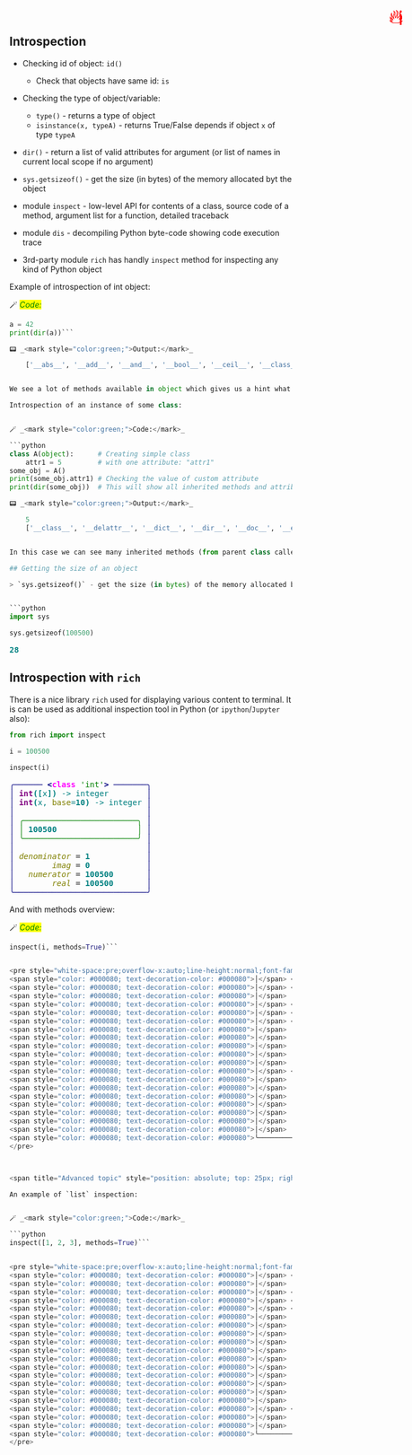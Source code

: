 ## Introspection

<span title="This is important" style="position: absolute; top: 25px; right: 30px; font-size: 250%; color:red">ℹ️</span>

* Checking id of object: `id()`
    * Check that objects have same id: `is`
* Checking the type of object/variable:
    * ```type()``` - returns a type of object
    * ```isinstance(x, typeA)``` - returns True/False depends if object ```x``` of type ```typeA```

* ```dir()``` - return a list of valid attributes for argument (or list of names in current local scope if no argument)
* `sys.getsizeof()` - get the size (in bytes) of the memory allocated byt the object
* module `inspect` - low-level API for contents of a class, source code of a method, argument list for a function, detailed traceback
* module `dis` - decompiling Python byte-code showing code execution trace
* 3rd-party module `rich` has handly `inspect` method for inspecting any kind of Python object

Example of introspection of int object:


🪄 _<mark style="color:green;">Code:</mark>_

```python
a = 42
print(dir(a))```

📟 _<mark style="color:green;">Output:</mark>_

    ['__abs__', '__add__', '__and__', '__bool__', '__ceil__', '__class__', '__delattr__', '__dir__', '__divmod__', '__doc__', '__eq__', '__float__', '__floor__', '__floordiv__', '__format__', '__ge__', '__getattribute__', '__getnewargs__', '__gt__', '__hash__', '__index__', '__init__', '__init_subclass__', '__int__', '__invert__', '__le__', '__lshift__', '__lt__', '__mod__', '__mul__', '__ne__', '__neg__', '__new__', '__or__', '__pos__', '__pow__', '__radd__', '__rand__', '__rdivmod__', '__reduce__', '__reduce_ex__', '__repr__', '__rfloordiv__', '__rlshift__', '__rmod__', '__rmul__', '__ror__', '__round__', '__rpow__', '__rrshift__', '__rshift__', '__rsub__', '__rtruediv__', '__rxor__', '__setattr__', '__sizeof__', '__str__', '__sub__', '__subclasshook__', '__truediv__', '__trunc__', '__xor__', 'bit_length', 'conjugate', 'denominator', 'from_bytes', 'imag', 'numerator', 'real', 'to_bytes']


We see a lot of methods available in object which gives us a hint what is the kind of object it is and what we can do with it.

Introspection of an instance of some class:


🪄 _<mark style="color:green;">Code:</mark>_

```python
class A(object):      # Creating simple class
    attr1 = 5         # with one attribute: "attr1"
some_obj = A()
print(some_obj.attr1) # Checking the value of custom attribute
print(dir(some_obj))  # This will show all inherited methods and attribute we created: "attr1"```

📟 _<mark style="color:green;">Output:</mark>_

    5
    ['__class__', '__delattr__', '__dict__', '__dir__', '__doc__', '__eq__', '__format__', '__ge__', '__getattribute__', '__gt__', '__hash__', '__init__', '__init_subclass__', '__le__', '__lt__', '__module__', '__ne__', '__new__', '__reduce__', '__reduce_ex__', '__repr__', '__setattr__', '__sizeof__', '__str__', '__subclasshook__', '__weakref__', 'attr1']


In this case we can see many inherited methods (from parent class called "object") and also attributes and methods defined by us (in this example it is just one attribute "attr1")

## Getting the size of an object

> `sys.getsizeof()` - get the size (in bytes) of the memory allocated byt the object.


```python
import sys

sys.getsizeof(100500)
```


<pre style="white-space:pre;overflow-x:auto;line-height:normal;font-family:Menlo,'DejaVu Sans Mono',consolas,'Courier New',monospace"><span style="color: #008080; text-decoration-color: #008080; font-weight: bold">28</span>
</pre>



## Introspection with `rich`

<span title="Advanced topic" style="position: absolute; top: 25px; right: 30px; font-size: 250%; color:red">🔥</span>

There is a nice library `rich` used for displaying various content to terminal. It is can be used as additional inspection tool in Python (or `ipython`/`Jupyter` also):



```python
from rich import inspect

i = 100500

inspect(i)
```


<pre style="white-space:pre;overflow-x:auto;line-height:normal;font-family:Menlo,'DejaVu Sans Mono',consolas,'Courier New',monospace"><span style="color: #000080; text-decoration-color: #000080">╭────── </span><span style="color: #000080; text-decoration-color: #000080; font-weight: bold">&lt;</span><span style="color: #ff00ff; text-decoration-color: #ff00ff; font-weight: bold">class</span><span style="color: #000000; text-decoration-color: #000000"> </span><span style="color: #008000; text-decoration-color: #008000">'int'</span><span style="color: #000080; text-decoration-color: #000080; font-weight: bold">&gt;</span><span style="color: #000080; text-decoration-color: #000080"> ───────╮</span>
<span style="color: #000080; text-decoration-color: #000080">│</span> <span style="color: #800080; text-decoration-color: #800080; font-weight: bold">int</span><span style="color: #008080; text-decoration-color: #008080; font-weight: bold">([</span><span style="color: #008080; text-decoration-color: #008080">x</span><span style="color: #008080; text-decoration-color: #008080; font-weight: bold">])</span><span style="color: #008080; text-decoration-color: #008080"> -&gt; integer</span>        <span style="color: #000080; text-decoration-color: #000080">│</span>
<span style="color: #000080; text-decoration-color: #000080">│</span> <span style="color: #800080; text-decoration-color: #800080; font-weight: bold">int</span><span style="color: #008080; text-decoration-color: #008080; font-weight: bold">(</span><span style="color: #008080; text-decoration-color: #008080">x, </span><span style="color: #808000; text-decoration-color: #808000">base</span><span style="color: #008080; text-decoration-color: #008080">=</span><span style="color: #008080; text-decoration-color: #008080; font-weight: bold">10</span><span style="color: #008080; text-decoration-color: #008080; font-weight: bold">)</span><span style="color: #008080; text-decoration-color: #008080"> -&gt; integer</span> <span style="color: #000080; text-decoration-color: #000080">│</span>
<span style="color: #000080; text-decoration-color: #000080">│</span>                            <span style="color: #000080; text-decoration-color: #000080">│</span>
<span style="color: #000080; text-decoration-color: #000080">│</span> <span style="color: #008000; text-decoration-color: #008000">╭────────────────────────╮</span> <span style="color: #000080; text-decoration-color: #000080">│</span>
<span style="color: #000080; text-decoration-color: #000080">│</span> <span style="color: #008000; text-decoration-color: #008000">│</span> <span style="color: #008080; text-decoration-color: #008080; font-weight: bold">100500</span>                 <span style="color: #008000; text-decoration-color: #008000">│</span> <span style="color: #000080; text-decoration-color: #000080">│</span>
<span style="color: #000080; text-decoration-color: #000080">│</span> <span style="color: #008000; text-decoration-color: #008000">╰────────────────────────╯</span> <span style="color: #000080; text-decoration-color: #000080">│</span>
<span style="color: #000080; text-decoration-color: #000080">│</span>                            <span style="color: #000080; text-decoration-color: #000080">│</span>
<span style="color: #000080; text-decoration-color: #000080">│</span> <span style="color: #808000; text-decoration-color: #808000; font-style: italic">denominator</span> = <span style="color: #008080; text-decoration-color: #008080; font-weight: bold">1</span>            <span style="color: #000080; text-decoration-color: #000080">│</span>
<span style="color: #000080; text-decoration-color: #000080">│</span>        <span style="color: #808000; text-decoration-color: #808000; font-style: italic">imag</span> = <span style="color: #008080; text-decoration-color: #008080; font-weight: bold">0</span>            <span style="color: #000080; text-decoration-color: #000080">│</span>
<span style="color: #000080; text-decoration-color: #000080">│</span>   <span style="color: #808000; text-decoration-color: #808000; font-style: italic">numerator</span> = <span style="color: #008080; text-decoration-color: #008080; font-weight: bold">100500</span>       <span style="color: #000080; text-decoration-color: #000080">│</span>
<span style="color: #000080; text-decoration-color: #000080">│</span>        <span style="color: #808000; text-decoration-color: #808000; font-style: italic">real</span> = <span style="color: #008080; text-decoration-color: #008080; font-weight: bold">100500</span>       <span style="color: #000080; text-decoration-color: #000080">│</span>
<span style="color: #000080; text-decoration-color: #000080">╰────────────────────────────╯</span>
</pre>



<span title="Advanced topic" style="position: absolute; top: 25px; right: 30px; font-size: 250%; color:red">🔥</span>

And with methods overview:


🪄 _<mark style="color:green;">Code:</mark>_

```python
inspect(i, methods=True)```


<pre style="white-space:pre;overflow-x:auto;line-height:normal;font-family:Menlo,'DejaVu Sans Mono',consolas,'Courier New',monospace"><span style="color: #000080; text-decoration-color: #000080">╭────────────────────────────────────── </span><span style="color: #000080; text-decoration-color: #000080; font-weight: bold">&lt;</span><span style="color: #ff00ff; text-decoration-color: #ff00ff; font-weight: bold">class</span><span style="color: #000000; text-decoration-color: #000000"> </span><span style="color: #008000; text-decoration-color: #008000">'int'</span><span style="color: #000080; text-decoration-color: #000080; font-weight: bold">&gt;</span><span style="color: #000080; text-decoration-color: #000080"> ──────────────────────────────────────╮</span>
<span style="color: #000080; text-decoration-color: #000080">│</span> <span style="color: #800080; text-decoration-color: #800080; font-weight: bold">int</span><span style="color: #008080; text-decoration-color: #008080; font-weight: bold">([</span><span style="color: #008080; text-decoration-color: #008080">x</span><span style="color: #008080; text-decoration-color: #008080; font-weight: bold">])</span><span style="color: #008080; text-decoration-color: #008080"> -&gt; integer</span>                                                                       <span style="color: #000080; text-decoration-color: #000080">│</span>
<span style="color: #000080; text-decoration-color: #000080">│</span> <span style="color: #800080; text-decoration-color: #800080; font-weight: bold">int</span><span style="color: #008080; text-decoration-color: #008080; font-weight: bold">(</span><span style="color: #008080; text-decoration-color: #008080">x, </span><span style="color: #808000; text-decoration-color: #808000">base</span><span style="color: #008080; text-decoration-color: #008080">=</span><span style="color: #008080; text-decoration-color: #008080; font-weight: bold">10</span><span style="color: #008080; text-decoration-color: #008080; font-weight: bold">)</span><span style="color: #008080; text-decoration-color: #008080"> -&gt; integer</span>                                                                <span style="color: #000080; text-decoration-color: #000080">│</span>
<span style="color: #000080; text-decoration-color: #000080">│</span>                                                                                           <span style="color: #000080; text-decoration-color: #000080">│</span>
<span style="color: #000080; text-decoration-color: #000080">│</span> <span style="color: #008000; text-decoration-color: #008000">╭───────────────────────────────────────────────────────────────────────────────────────╮</span> <span style="color: #000080; text-decoration-color: #000080">│</span>
<span style="color: #000080; text-decoration-color: #000080">│</span> <span style="color: #008000; text-decoration-color: #008000">│</span> <span style="color: #008080; text-decoration-color: #008080; font-weight: bold">100500</span>                                                                                <span style="color: #008000; text-decoration-color: #008000">│</span> <span style="color: #000080; text-decoration-color: #000080">│</span>
<span style="color: #000080; text-decoration-color: #000080">│</span> <span style="color: #008000; text-decoration-color: #008000">╰───────────────────────────────────────────────────────────────────────────────────────╯</span> <span style="color: #000080; text-decoration-color: #000080">│</span>
<span style="color: #000080; text-decoration-color: #000080">│</span>                                                                                           <span style="color: #000080; text-decoration-color: #000080">│</span>
<span style="color: #000080; text-decoration-color: #000080">│</span>      <span style="color: #808000; text-decoration-color: #808000; font-style: italic">denominator</span> = <span style="color: #008080; text-decoration-color: #008080; font-weight: bold">1</span>                                                                      <span style="color: #000080; text-decoration-color: #000080">│</span>
<span style="color: #000080; text-decoration-color: #000080">│</span>             <span style="color: #808000; text-decoration-color: #808000; font-style: italic">imag</span> = <span style="color: #008080; text-decoration-color: #008080; font-weight: bold">0</span>                                                                      <span style="color: #000080; text-decoration-color: #000080">│</span>
<span style="color: #000080; text-decoration-color: #000080">│</span>        <span style="color: #808000; text-decoration-color: #808000; font-style: italic">numerator</span> = <span style="color: #008080; text-decoration-color: #008080; font-weight: bold">100500</span>                                                                 <span style="color: #000080; text-decoration-color: #000080">│</span>
<span style="color: #000080; text-decoration-color: #000080">│</span>             <span style="color: #808000; text-decoration-color: #808000; font-style: italic">real</span> = <span style="color: #008080; text-decoration-color: #008080; font-weight: bold">100500</span>                                                                 <span style="color: #000080; text-decoration-color: #000080">│</span>
<span style="color: #000080; text-decoration-color: #000080">│</span> <span style="color: #808000; text-decoration-color: #808000; font-style: italic">as_integer_ratio</span> = <span style="color: #00ffff; text-decoration-color: #00ffff; font-style: italic">def </span><span style="color: #800000; text-decoration-color: #800000; font-weight: bold">as_integer_ratio</span><span style="font-weight: bold">()</span>: <span style="color: #7f7f7f; text-decoration-color: #7f7f7f">Return integer ratio.</span>                          <span style="color: #000080; text-decoration-color: #000080">│</span>
<span style="color: #000080; text-decoration-color: #000080">│</span>       <span style="color: #808000; text-decoration-color: #808000; font-style: italic">bit_length</span> = <span style="color: #00ffff; text-decoration-color: #00ffff; font-style: italic">def </span><span style="color: #800000; text-decoration-color: #800000; font-weight: bold">bit_length</span><span style="font-weight: bold">()</span>: <span style="color: #7f7f7f; text-decoration-color: #7f7f7f">Number of bits necessary to represent self in </span>       <span style="color: #000080; text-decoration-color: #000080">│</span>
<span style="color: #000080; text-decoration-color: #000080">│</span>                    <span style="color: #7f7f7f; text-decoration-color: #7f7f7f">binary.</span>                                                                <span style="color: #000080; text-decoration-color: #000080">│</span>
<span style="color: #000080; text-decoration-color: #000080">│</span>        <span style="color: #808000; text-decoration-color: #808000; font-style: italic">conjugate</span> = <span style="color: #00ffff; text-decoration-color: #00ffff; font-style: italic">def </span><span style="color: #800000; text-decoration-color: #800000; font-weight: bold">conjugate</span><span style="font-weight: bold">(</span><span style="color: #808000; text-decoration-color: #808000">...</span><span style="font-weight: bold">)</span> <span style="color: #7f7f7f; text-decoration-color: #7f7f7f">Returns self, the complex conjugate of any int.</span>     <span style="color: #000080; text-decoration-color: #000080">│</span>
<span style="color: #000080; text-decoration-color: #000080">│</span>       <span style="color: #808000; text-decoration-color: #808000; font-style: italic">from_bytes</span> = <span style="color: #00ffff; text-decoration-color: #00ffff; font-style: italic">def </span><span style="color: #800000; text-decoration-color: #800000; font-weight: bold">from_bytes</span><span style="font-weight: bold">(</span>bytes, byteorder, *, <span style="color: #808000; text-decoration-color: #808000">signed</span>=<span style="color: #ff0000; text-decoration-color: #ff0000; font-style: italic">False</span><span style="font-weight: bold">)</span>: <span style="color: #7f7f7f; text-decoration-color: #7f7f7f">Return the integer </span> <span style="color: #000080; text-decoration-color: #000080">│</span>
<span style="color: #000080; text-decoration-color: #000080">│</span>                    <span style="color: #7f7f7f; text-decoration-color: #7f7f7f">represented by the given array of bytes.</span>                               <span style="color: #000080; text-decoration-color: #000080">│</span>
<span style="color: #000080; text-decoration-color: #000080">│</span>         <span style="color: #808000; text-decoration-color: #808000; font-style: italic">to_bytes</span> = <span style="color: #00ffff; text-decoration-color: #00ffff; font-style: italic">def </span><span style="color: #800000; text-decoration-color: #800000; font-weight: bold">to_bytes</span><span style="font-weight: bold">(</span>length, byteorder, *, <span style="color: #808000; text-decoration-color: #808000">signed</span>=<span style="color: #ff0000; text-decoration-color: #ff0000; font-style: italic">False</span><span style="font-weight: bold">)</span>: <span style="color: #7f7f7f; text-decoration-color: #7f7f7f">Return an array of </span>  <span style="color: #000080; text-decoration-color: #000080">│</span>
<span style="color: #000080; text-decoration-color: #000080">│</span>                    <span style="color: #7f7f7f; text-decoration-color: #7f7f7f">bytes representing an integer.</span>                                         <span style="color: #000080; text-decoration-color: #000080">│</span>
<span style="color: #000080; text-decoration-color: #000080">╰───────────────────────────────────────────────────────────────────────────────────────────╯</span>
</pre>



<span title="Advanced topic" style="position: absolute; top: 25px; right: 30px; font-size: 250%; color:red">🔥</span>

An example of `list` inspection:


🪄 _<mark style="color:green;">Code:</mark>_

```python
inspect([1, 2, 3], methods=True)```


<pre style="white-space:pre;overflow-x:auto;line-height:normal;font-family:Menlo,'DejaVu Sans Mono',consolas,'Courier New',monospace"><span style="color: #000080; text-decoration-color: #000080">╭───────────────────────────────────── </span><span style="color: #000080; text-decoration-color: #000080; font-weight: bold">&lt;</span><span style="color: #ff00ff; text-decoration-color: #ff00ff; font-weight: bold">class</span><span style="color: #000000; text-decoration-color: #000000"> </span><span style="color: #008000; text-decoration-color: #008000">'list'</span><span style="color: #000080; text-decoration-color: #000080; font-weight: bold">&gt;</span><span style="color: #000080; text-decoration-color: #000080"> ──────────────────────────────────────╮</span>
<span style="color: #000080; text-decoration-color: #000080">│</span> <span style="color: #008080; text-decoration-color: #008080">Built-in mutable sequence.</span>                                                                <span style="color: #000080; text-decoration-color: #000080">│</span>
<span style="color: #000080; text-decoration-color: #000080">│</span>                                                                                           <span style="color: #000080; text-decoration-color: #000080">│</span>
<span style="color: #000080; text-decoration-color: #000080">│</span> <span style="color: #008000; text-decoration-color: #008000">╭───────────────────────────────────────────────────────────────────────────────────────╮</span> <span style="color: #000080; text-decoration-color: #000080">│</span>
<span style="color: #000080; text-decoration-color: #000080">│</span> <span style="color: #008000; text-decoration-color: #008000">│</span> <span style="font-weight: bold">[</span><span style="color: #008080; text-decoration-color: #008080; font-weight: bold">1</span>, <span style="color: #008080; text-decoration-color: #008080; font-weight: bold">2</span>, <span style="color: #008080; text-decoration-color: #008080; font-weight: bold">3</span><span style="font-weight: bold">]</span>                                                                             <span style="color: #008000; text-decoration-color: #008000">│</span> <span style="color: #000080; text-decoration-color: #000080">│</span>
<span style="color: #000080; text-decoration-color: #000080">│</span> <span style="color: #008000; text-decoration-color: #008000">╰───────────────────────────────────────────────────────────────────────────────────────╯</span> <span style="color: #000080; text-decoration-color: #000080">│</span>
<span style="color: #000080; text-decoration-color: #000080">│</span>                                                                                           <span style="color: #000080; text-decoration-color: #000080">│</span>
<span style="color: #000080; text-decoration-color: #000080">│</span>  <span style="color: #808000; text-decoration-color: #808000; font-style: italic">append</span> = <span style="color: #00ffff; text-decoration-color: #00ffff; font-style: italic">def </span><span style="color: #800000; text-decoration-color: #800000; font-weight: bold">append</span><span style="font-weight: bold">(</span>object, <span style="color: #800080; text-decoration-color: #800080">/</span><span style="font-weight: bold">)</span>: <span style="color: #7f7f7f; text-decoration-color: #7f7f7f">Append object to the end of the list.</span>                    <span style="color: #000080; text-decoration-color: #000080">│</span>
<span style="color: #000080; text-decoration-color: #000080">│</span>   <span style="color: #808000; text-decoration-color: #808000; font-style: italic">clear</span> = <span style="color: #00ffff; text-decoration-color: #00ffff; font-style: italic">def </span><span style="color: #800000; text-decoration-color: #800000; font-weight: bold">clear</span><span style="font-weight: bold">()</span>: <span style="color: #7f7f7f; text-decoration-color: #7f7f7f">Remove all items from list.</span>                                        <span style="color: #000080; text-decoration-color: #000080">│</span>
<span style="color: #000080; text-decoration-color: #000080">│</span>    <span style="color: #808000; text-decoration-color: #808000; font-style: italic">copy</span> = <span style="color: #00ffff; text-decoration-color: #00ffff; font-style: italic">def </span><span style="color: #800000; text-decoration-color: #800000; font-weight: bold">copy</span><span style="font-weight: bold">()</span>: <span style="color: #7f7f7f; text-decoration-color: #7f7f7f">Return a shallow copy of the list.</span>                                  <span style="color: #000080; text-decoration-color: #000080">│</span>
<span style="color: #000080; text-decoration-color: #000080">│</span>   <span style="color: #808000; text-decoration-color: #808000; font-style: italic">count</span> = <span style="color: #00ffff; text-decoration-color: #00ffff; font-style: italic">def </span><span style="color: #800000; text-decoration-color: #800000; font-weight: bold">count</span><span style="font-weight: bold">(</span>value, <span style="color: #800080; text-decoration-color: #800080">/</span><span style="font-weight: bold">)</span>: <span style="color: #7f7f7f; text-decoration-color: #7f7f7f">Return number of occurrences of value.</span>                     <span style="color: #000080; text-decoration-color: #000080">│</span>
<span style="color: #000080; text-decoration-color: #000080">│</span>  <span style="color: #808000; text-decoration-color: #808000; font-style: italic">extend</span> = <span style="color: #00ffff; text-decoration-color: #00ffff; font-style: italic">def </span><span style="color: #800000; text-decoration-color: #800000; font-weight: bold">extend</span><span style="font-weight: bold">(</span>iterable, <span style="color: #800080; text-decoration-color: #800080">/</span><span style="font-weight: bold">)</span>: <span style="color: #7f7f7f; text-decoration-color: #7f7f7f">Extend list by appending elements from the iterable.</span>   <span style="color: #000080; text-decoration-color: #000080">│</span>
<span style="color: #000080; text-decoration-color: #000080">│</span>   <span style="color: #808000; text-decoration-color: #808000; font-style: italic">index</span> = <span style="color: #00ffff; text-decoration-color: #00ffff; font-style: italic">def </span><span style="color: #800000; text-decoration-color: #800000; font-weight: bold">index</span><span style="font-weight: bold">(</span>value, <span style="color: #808000; text-decoration-color: #808000">start</span>=<span style="color: #008080; text-decoration-color: #008080; font-weight: bold">0</span>, <span style="color: #808000; text-decoration-color: #808000">stop</span>=<span style="color: #008080; text-decoration-color: #008080; font-weight: bold">9223372036854775807</span>, <span style="color: #800080; text-decoration-color: #800080">/</span><span style="font-weight: bold">)</span>: <span style="color: #7f7f7f; text-decoration-color: #7f7f7f">Return first index of </span>  <span style="color: #000080; text-decoration-color: #000080">│</span>
<span style="color: #000080; text-decoration-color: #000080">│</span>           <span style="color: #7f7f7f; text-decoration-color: #7f7f7f">value.</span>                                                                          <span style="color: #000080; text-decoration-color: #000080">│</span>
<span style="color: #000080; text-decoration-color: #000080">│</span>  <span style="color: #808000; text-decoration-color: #808000; font-style: italic">insert</span> = <span style="color: #00ffff; text-decoration-color: #00ffff; font-style: italic">def </span><span style="color: #800000; text-decoration-color: #800000; font-weight: bold">insert</span><span style="font-weight: bold">(</span>index, object, <span style="color: #800080; text-decoration-color: #800080">/</span><span style="font-weight: bold">)</span>: <span style="color: #7f7f7f; text-decoration-color: #7f7f7f">Insert object before index.</span>                       <span style="color: #000080; text-decoration-color: #000080">│</span>
<span style="color: #000080; text-decoration-color: #000080">│</span>     <span style="color: #808000; text-decoration-color: #808000; font-style: italic">pop</span> = <span style="color: #00ffff; text-decoration-color: #00ffff; font-style: italic">def </span><span style="color: #800000; text-decoration-color: #800000; font-weight: bold">pop</span><span style="font-weight: bold">(</span><span style="color: #808000; text-decoration-color: #808000">index</span>=<span style="color: #008080; text-decoration-color: #008080; font-weight: bold">-1</span>, <span style="color: #800080; text-decoration-color: #800080">/</span><span style="font-weight: bold">)</span>: <span style="color: #7f7f7f; text-decoration-color: #7f7f7f">Remove and return item at index </span><span style="color: #7f7f7f; text-decoration-color: #7f7f7f; font-weight: bold">(</span><span style="color: #7f7f7f; text-decoration-color: #7f7f7f">default last</span><span style="color: #7f7f7f; text-decoration-color: #7f7f7f; font-weight: bold">)</span><span style="color: #7f7f7f; text-decoration-color: #7f7f7f">.</span>           <span style="color: #000080; text-decoration-color: #000080">│</span>
<span style="color: #000080; text-decoration-color: #000080">│</span>  <span style="color: #808000; text-decoration-color: #808000; font-style: italic">remove</span> = <span style="color: #00ffff; text-decoration-color: #00ffff; font-style: italic">def </span><span style="color: #800000; text-decoration-color: #800000; font-weight: bold">remove</span><span style="font-weight: bold">(</span>value, <span style="color: #800080; text-decoration-color: #800080">/</span><span style="font-weight: bold">)</span>: <span style="color: #7f7f7f; text-decoration-color: #7f7f7f">Remove first occurrence of value.</span>                         <span style="color: #000080; text-decoration-color: #000080">│</span>
<span style="color: #000080; text-decoration-color: #000080">│</span> <span style="color: #808000; text-decoration-color: #808000; font-style: italic">reverse</span> = <span style="color: #00ffff; text-decoration-color: #00ffff; font-style: italic">def </span><span style="color: #800000; text-decoration-color: #800000; font-weight: bold">reverse</span><span style="font-weight: bold">()</span>: <span style="color: #7f7f7f; text-decoration-color: #7f7f7f">Reverse *IN PLACE*.</span>                                              <span style="color: #000080; text-decoration-color: #000080">│</span>
<span style="color: #000080; text-decoration-color: #000080">│</span>    <span style="color: #808000; text-decoration-color: #808000; font-style: italic">sort</span> = <span style="color: #00ffff; text-decoration-color: #00ffff; font-style: italic">def </span><span style="color: #800000; text-decoration-color: #800000; font-weight: bold">sort</span><span style="font-weight: bold">(</span>*, <span style="color: #808000; text-decoration-color: #808000">key</span>=<span style="color: #800080; text-decoration-color: #800080; font-style: italic">None</span>, <span style="color: #808000; text-decoration-color: #808000">reverse</span>=<span style="color: #ff0000; text-decoration-color: #ff0000; font-style: italic">False</span><span style="font-weight: bold">)</span>: <span style="color: #7f7f7f; text-decoration-color: #7f7f7f">Sort the list in ascending order and </span>     <span style="color: #000080; text-decoration-color: #000080">│</span>
<span style="color: #000080; text-decoration-color: #000080">│</span>           <span style="color: #7f7f7f; text-decoration-color: #7f7f7f">return </span><span style="color: #bf7fbf; text-decoration-color: #bf7fbf; font-style: italic">None</span><span style="color: #7f7f7f; text-decoration-color: #7f7f7f">.</span>                                                                    <span style="color: #000080; text-decoration-color: #000080">│</span>
<span style="color: #000080; text-decoration-color: #000080">╰───────────────────────────────────────────────────────────────────────────────────────────╯</span>
</pre>